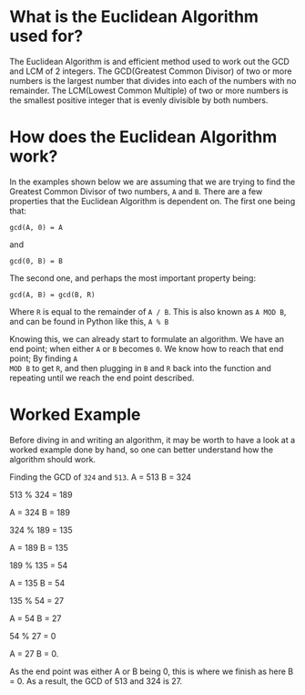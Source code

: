 # What is the Euclidean Algorithm used for?

The Euclidean Algorithm is and efficient method used to work out the GCD and LCM of 2 integers. The GCD(Greatest Common Divisor) of two or more numbers is the largest number that divides into each of the numbers with no remainder. The LCM(Lowest Common Multiple) of two or more numbers is the smallest positive integer that is evenly divisible by both numbers.

# How does the Euclidean Algorithm work? 
In the examples shown below we are assuming that we are trying to find the Greatest Common Divisor of two numbers, <code>A</code> and <code>B</code>.
There are a few properties that the Euclidean Algorithm is dependent on. The first one being that:
```
gcd(A, 0) = A
```
and
```
gcd(0, B) = B
```
The second one, and perhaps the most important property being:
```
gcd(A, B) = gcd(B, R)
```
Where <code>R</code> is equal to the remainder of <code>A / B</code>. This is also known as <code>A MOD B</code>, and can be found in Python like this, <code>A % B</code>

Knowing this, we can already start to formulate an algorithm. We have an end point; when either <code>A</code> or <code>B</code> becomes <code>0</code>. We know how to reach that end point; By finding <code>A MOD B</code> to get <code>R</code>, and then plugging in <code>B</code> and <code>R</code> back into the function and repeating until we reach the end point described.

# Worked Example
Before diving in and writing an algorithm, it may be worth to have a look at a worked example done by hand, so one can better understand how the algorithm should work.

Finding the GCD of <code>324</code> and <code>513</code>.
A = 513
B = 324

513 % 324 = 189

A = 324
B = 189

324 % 189 = 135

A = 189
B = 135

189 % 135 = 54

A = 135
B = 54

135 % 54 = 27

A = 54
B = 27

54 % 27 = 0

A = 27
B = 0.

As the end point was either A or B being 0, this is where we finish as here B = 0. As a result, the GCD of 513 and 324 is 27.

